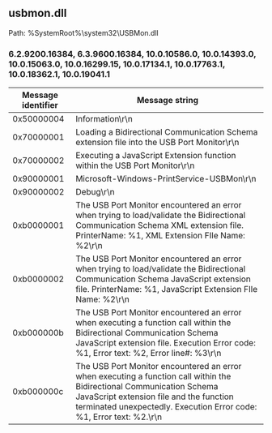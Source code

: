 ## usbmon.dll

Path: %SystemRoot%\system32\USBMon.dll

### 6.2.9200.16384, 6.3.9600.16384, 10.0.10586.0, 10.0.14393.0, 10.0.15063.0, 10.0.16299.15, 10.0.17134.1, 10.0.17763.1, 10.0.18362.1, 10.0.19041.1

Message identifier | Message string
--- | ---
0x50000004 | Information\r\n
0x70000001 | Loading a Bidirectional Communication Schema extension file into the USB Port Monitor\r\n
0x70000002 | Executing a JavaScript Extension function within the USB Port Monitor\r\n
0x90000001 | Microsoft-Windows-PrintService-USBMon\r\n
0x90000002 | Debug\r\n
0xb0000001 | The USB Port Monitor encountered an error when trying to load/validate the Bidirectional Communication Schema XML extension file. PrinterName: %1, XML Extension FIle Name: %2\r\n
0xb0000002 | The USB Port Monitor encountered an error when trying to load/validate the Bidirectional Communication Schema JavaScript extension file. PrinterName: %1, JavaScript Extension FIle Name: %2\r\n
0xb000000b | The USB Port Monitor encountered an error when executing a function call within the Bidirectional Communication Schema JavaScript extension file. Execution Error code: %1, Error text: %2, Error line#: %3\r\n
0xb000000c | The USB Port Monitor encountered an error when executing a function call within the Bidirectional Communication Schema JavaScript extension file and the function terminated unexpectedly. Execution Error code: %1, Error text: %2.\r\n
